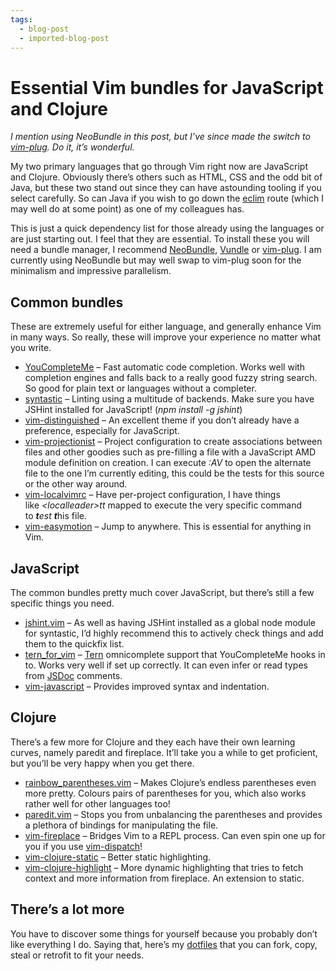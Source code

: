 ```yaml
---
tags:
  - blog-post
  - imported-blog-post
---
```

# Essential Vim bundles for JavaScript and Clojure

_I mention using NeoBundle in this post, but I’ve since made the switch to [vim-plug](https://github.com/junegunn/vim-plug). Do it, it’s wonderful._

My two primary languages that go through Vim right now are JavaScript and Clojure. Obviously there’s others such as HTML, CSS and the odd bit of Java, but these two stand out since they can have astounding tooling if you select carefully. So can Java if you wish to go down the [eclim](http://eclim.org/) route (which I may well do at some point) as one of my colleagues has.

This is just a quick dependency list for those already using the languages or are just starting out. I feel that they are essential. To install these you will need a bundle manager, I recommend [NeoBundle](https://github.com/Shougo/neobundle.vim), [Vundle](https://github.com/gmarik/Vundle.vim) or [vim-plug](https://github.com/junegunn/vim-plug). I am currently using NeoBundle but may well swap to vim-plug soon for the minimalism and impressive parallelism.

## Common bundles

These are extremely useful for either language, and generally enhance Vim in many ways. So really, these will improve your experience no matter what you write.

* [YouCompleteMe](https://github.com/Valloric/YouCompleteMe) – Fast automatic code completion. Works well with completion engines and falls back to a really good fuzzy string search. So good for plain text or languages without a completer.
* [syntastic](https://github.com/scrooloose/syntastic) – Linting using a multitude of backends. Make sure you have JSHint installed for JavaScript! (_npm install -g jshint_)
* [vim-distinguished](https://github.com/Lokaltog/vim-distinguished) – An excellent theme if you don’t already have a preference, especially for JavaScript.
* [vim-projectionist](https://github.com/tpope/vim-projectionist) – Project configuration to create associations between files and other goodies such as pre-filling a file with a JavaScript AMD module definition on creation. I can execute _:AV_ to open the alternate file to the one I’m currently editing, this could be the tests for this source or the other way around.
* [vim-localvimrc](https://github.com/embear/vim-localvimrc) – Have per-project configuration, I have things like _&lt;localleader>tt_ mapped to execute the very specific command to ***t****est **t***his file.
* [vim-easymotion](https://github.com/Lokaltog/vim-easymotion) – Jump to anywhere. This is essential for anything in Vim.

## JavaScript

The common bundles pretty much cover JavaScript, but there’s still a few specific things you need.

* [jshint.vim](https://github.com/wookiehangover/jshint.vim) – As well as having JSHint installed as a global node module for syntastic, I’d highly recommend this to actively check things and add them to the quickfix list.
* [tern_for_vim](https://github.com/marijnh/tern_for_vim) – [Tern](http://ternjs.net/) omnicomplete support that YouCompleteMe hooks in to. Works very well if set up correctly. It can even infer or read types from [JSDoc](http://usejsdoc.org/) comments.
* [vim-javascript](https://github.com/pangloss/vim-javascript) – Provides improved syntax and indentation.

## Clojure

There’s a few more for Clojure and they each have their own learning curves, namely paredit and fireplace. It’ll take you a while to get proficient, but you’ll be very happy when you get there.

* [rainbow_parentheses.vim](https://github.com/kien/rainbow_parentheses.vim) – Makes Clojure’s endless parentheses even more pretty. Colours pairs of parentheses for you, which also works rather well for other languages too!
* [paredit.vim](https://github.com/vim-scripts/paredit.vim) – Stops you from unbalancing the parentheses and provides a plethora of bindings for manipulating the file.
* [vim-fireplace](https://github.com/tpope/vim-fireplace) – Bridges Vim to a REPL process. Can even spin one up for you if you use [vim-dispatch](https://github.com/tpope/vim-dispatch)!
* [vim-clojure-static](https://github.com/guns/vim-clojure-static) – Better static highlighting.
* [vim-clojure-highlight](https://github.com/guns/vim-clojure-highlight) – More dynamic highlighting that tries to fetch context and more information from fireplace. An extension to static.

## There’s a lot more

You have to discover some things for yourself because you probably don’t like everything I do. Saying that, here’s my [dotfiles](https://github.com/Wolfy87/dotfiles) that you can fork, copy, steal or retrofit to fit your needs.
